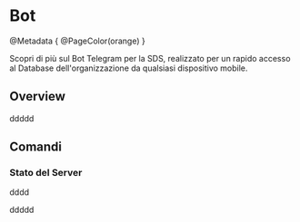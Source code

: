 # Bot

@Metadata {
    @PageColor(orange)
}

Scopri di più sul Bot Telegram per la SDS, realizzato per un rapido accesso al Database dell'organizzazione da qualsiasi dispositivo mobile.

## Overview

ddddd

## Comandi

### Stato del Server
dddd

ddddd
